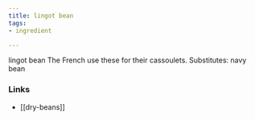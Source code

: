 ```yaml
---
title: lingot bean
tags:
- ingredient

---
```

lingot bean The French use these for their cassoulets. Substitutes: navy bean

### Links

* [[dry-beans]]
